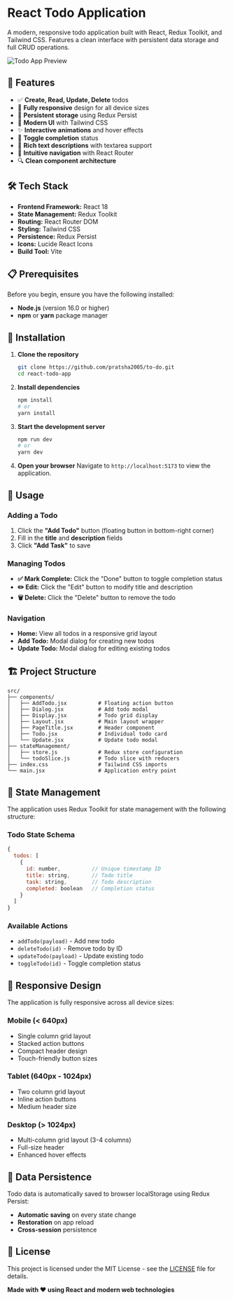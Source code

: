 # React Todo Application

A modern, responsive todo application built with React, Redux Toolkit, and Tailwind CSS. Features a clean interface with persistent data storage and full CRUD operations.

![Todo App Preview]("public\ss.png")

## 🚀 Features

- ✅ **Create, Read, Update, Delete** todos
- 📱 **Fully responsive** design for all device sizes
- 💾 **Persistent storage** using Redux Persist
- 🎨 **Modern UI** with Tailwind CSS
- ✨ **Interactive animations** and hover effects
- 🔄 **Toggle completion** status
- 📝 **Rich text descriptions** with textarea support
- 🎯 **Intuitive navigation** with React Router
- 🔍 **Clean component architecture**

## 🛠️ Tech Stack

- **Frontend Framework:** React 18
- **State Management:** Redux Toolkit
- **Routing:** React Router DOM
- **Styling:** Tailwind CSS
- **Persistence:** Redux Persist
- **Icons:** Lucide React Icons
- **Build Tool:** Vite

## 📋 Prerequisites

Before you begin, ensure you have the following installed:
- **Node.js** (version 16.0 or higher)
- **npm** or **yarn** package manager

## 🚀 Installation

1. **Clone the repository**
   ```bash
   git clone https://github.com/pratsha2005/to-do.git
   cd react-todo-app
   ```

2. **Install dependencies**
   ```bash
   npm install
   # or
   yarn install
   ```

3. **Start the development server**
   ```bash
   npm run dev
   # or
   yarn dev
   ```

4. **Open your browser**
   Navigate to `http://localhost:5173` to view the application.

## 📱 Usage

### Adding a Todo
1. Click the **"Add Todo"** button (floating button in bottom-right corner)
2. Fill in the **title** and **description** fields
3. Click **"Add Task"** to save

### Managing Todos
- **✅ Mark Complete:** Click the "Done" button to toggle completion status
- **✏️ Edit:** Click the "Edit" button to modify title and description
- **🗑️ Delete:** Click the "Delete" button to remove the todo

### Navigation
- **Home:** View all todos in a responsive grid layout
- **Add Todo:** Modal dialog for creating new todos
- **Update Todo:** Modal dialog for editing existing todos

## 🏗️ Project Structure

```
src/
├── components/
│   ├── AddTodo.jsx          # Floating action button
│   ├── Dialog.jsx           # Add todo modal
│   ├── Display.jsx          # Todo grid display
│   ├── Layout.jsx           # Main layout wrapper
│   ├── PageTitle.jsx        # Header component
│   ├── Todo.jsx             # Individual todo card
│   └── Update.jsx           # Update todo modal
├── stateManagement/
│   ├── store.js             # Redux store configuration
│   └── todoSlice.js         # Todo slice with reducers
├── index.css                # Tailwind CSS imports
└── main.jsx                 # Application entry point
```

## 🔧 State Management

The application uses Redux Toolkit for state management with the following structure:

### Todo State Schema
```javascript
{
  todos: [
    {
      id: number,          // Unique timestamp ID
      title: string,       // Todo title
      task: string,        // Todo description
      completed: boolean   // Completion status
    }
  ]
}
```

### Available Actions
- `addTodo(payload)` - Add new todo
- `deleteTodo(id)` - Remove todo by ID
- `updateTodo(payload)` - Update existing todo
- `toggleTodo(id)` - Toggle completion status

## 🎨 Responsive Design

The application is fully responsive across all device sizes:

### Mobile (< 640px)
- Single column grid layout
- Stacked action buttons
- Compact header design
- Touch-friendly button sizes

### Tablet (640px - 1024px)
- Two column grid layout
- Inline action buttons
- Medium header size

### Desktop (> 1024px)
- Multi-column grid layout (3-4 columns)
- Full-size header
- Enhanced hover effects

## 🔄 Data Persistence

Todo data is automatically saved to browser localStorage using Redux Persist:
- **Automatic saving** on every state change
- **Restoration** on app reload
- **Cross-session** persistence

## 📝 License

This project is licensed under the MIT License - see the [LICENSE](LICENSE) file for details.

**Made with ❤️ using React and modern web technologies**